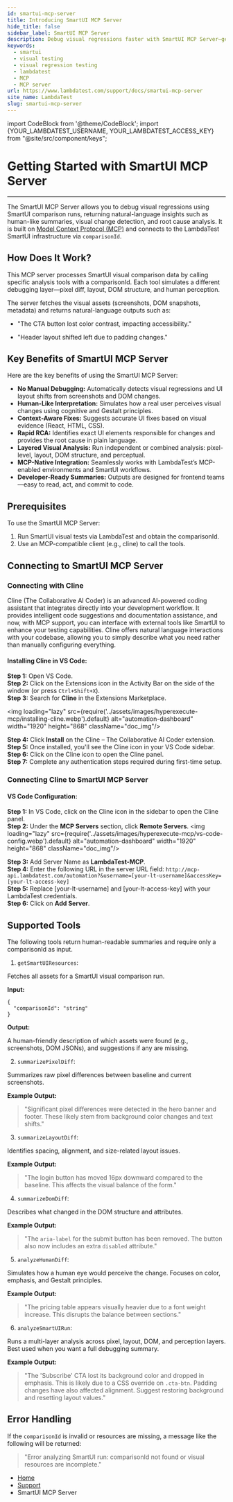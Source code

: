 ```yaml
---
id: smartui-mcp-server
title: Introducing SmartUI MCP Server
hide_title: false
sidebar_label: SmartUI MCP Server
description: Debug visual regressions faster with SmartUI MCP Server—get natural-language insights, human-like summaries, visual change detection, and root cause analysis from SmartUI comparison runs.
keywords:
  - smartui
  - visual testing
  - visual regression testing
  - lambdatest
  - MCP
  - MCP server
url: https://www.lambdatest.com/support/docs/smartui-mcp-server
site_name: LambdaTest
slug: smartui-mcp-server
---
```


import CodeBlock from '@theme/CodeBlock';
import {YOUR_LAMBDATEST_USERNAME, YOUR_LAMBDATEST_ACCESS_KEY} from "@site/src/component/keys";

<script type="application/ld+json"
      dangerouslySetInnerHTML={{ __html: JSON.stringify({
       "@context": "https://schema.org",
        "@type": "BreadcrumbList",
        "itemListElement": [{
          "@type": "ListItem",
          "position": 1,
          "name": "Home",
          "item": "https://www.lambdatest.com"
        },{
          "@type": "ListItem",
          "position": 2,
          "name": "Support",
          "item": "https://www.lambdatest.com/support/docs/"
        },{
          "@type": "ListItem",
          "position": 3,
          "name": "Languages and Framework",
          "item": "https://www.lambdatest.com/support/docs/smartui-mcp-server"
        }]
      })
    }}
></script>

# Getting Started with SmartUI MCP Server
***
The SmartUI  MCP Server allows you to debug visual regressions using SmartUI comparison runs, returning natural-language insights such as human-like summaries, visual change detection, and root cause analysis. It is built on [Model Context Protocol (MCP)](https://modelcontextprotocol.io/) and connects to the LambdaTest SmartUI infrastructure via `comparisonId`.


<!-- Get a comprehensive overview of HyperExecute's capabilities by watching our introductory video.

<div className="ytframe"> 
<div className="youtube" data-embed="tLe5VPcGDxs">
    <div className="play-button"></div>
</div>
</div> -->

## How Does It Work?​

This MCP server processes SmartUI visual comparison data by calling specific analysis tools with a comparisonId. Each tool simulates a different debugging layer—pixel diff, layout, DOM structure, and human perception.

The server fetches the visual assets (screenshots, DOM snapshots, metadata) and returns natural-language outputs such as:

- "The CTA button lost color contrast, impacting accessibility."

- "Header layout shifted left due to padding changes."

## Key Benefits of SmartUI MCP Server

Here are the key benefits of using the SmartUI  MCP Server:

- **No Manual Debugging:** Automatically detects visual regressions and UI layout shifts from screenshots and DOM changes.
- **Human-Like Interpretation:** Simulates how a real user perceives visual changes using cognitive and Gestalt principles.
- **Context-Aware Fixes:** Suggests accurate UI fixes based on visual evidence (React, HTML, CSS).
- **Rapid RCA:** Identifies exact UI elements responsible for changes and provides the root cause in plain language.
- **Layered Visual Analysis:** Run independent or combined analysis: pixel-level, layout, DOM structure, and perceptual.
- **MCP-Native Integration:** Seamlessly works with LambdaTest’s MCP-enabled environments and SmartUI workflows.
- **Developer-Ready Summaries:** Outputs are designed for frontend teams—easy to read, act, and commit to code.

## Prerequisites

To use the SmartUI  MCP Server:

1. Run SmartUI visual tests via LambdaTest and obtain the comparisonId.
2. Use an MCP-compatible client (e.g., cline) to call the tools.

## Connecting to SmartUI MCP Server​

### Connecting with Cline

Cline (The Collaborative AI Coder) is an advanced AI-powered coding assistant that integrates directly into your development workflow. It provides intelligent code suggestions and documentation assistance, and now, with MCP support, you can interface with external tools like SmartUI to enhance your testing capabilities. Cline offers natural language interactions with your codebase, allowing you to simply describe what you need rather than manually configuring everything.

#### Installing Cline in VS Code:

**Step 1:** Open VS Code.<br />
**Step 2:** Click on the Extensions icon in the Activity Bar on the side of the window (or press `Ctrl+Shift+X`).<br />
**Step 3:** Search for **Cline** in the Extensions Marketplace.

<img loading="lazy" src={require('../assets/images/hyperexecute-mcp/installing-cline.webp').default} alt="automation-dashboard"  width="1920" height="868" className="doc_img"/>

**Step 4:** Click **Install** on the Cline – The Collaborative AI Coder extension.<br />
**Step 5:** Once installed, you'll see the Cline icon in your VS Code sidebar.<br />
**Step 6:** Click on the Cline icon to open the Cline panel.<br />
**Step 7:** Complete any authentication steps required during first-time setup.

### Connecting Cline to SmartUI MCP Server

#### VS Code Configuration:

**Step 1:** In VS Code, click on the Cline icon in the sidebar to open the Cline panel.<br />
**Step 2:** Under the **MCP Servers** section, click **Remote Servers**.
<img loading="lazy" src={require('../assets/images/hyperexecute-mcp/vs-code-config.webp').default} alt="automation-dashboard"  width="1920" height="868" className="doc_img"/>

**Step 3:** Add Server Name as **LambdaTest-MCP**.<br />
**Step 4:** Enter the following URL in the server URL field: `http://mcp-api.lambdatest.com/automation?&username=[your-lt-username]&accessKey=[your-lt-access-key]` <br />
**Step 5:** Replace [your-lt-username] and [your-lt-access-key] with your LambdaTest credentials. <br />
**Step 6:** Click on **Add Server**. 



## Supported Tools 

The following tools return human-readable summaries and require only a comparisonId as input.

1. `getSmartUIResources`:

Fetches all assets for a SmartUI visual comparison run.

**Input:**
```
{
  "comparisonId": "string"
}
```

**Output:**

A human-friendly description of which assets were found (e.g., screenshots, DOM JSONs), and suggestions if any are missing.

2. `summarizePixelDiff`:

Summarizes raw pixel differences between baseline and current screenshots.

**Example Output:**

> "Significant pixel differences were detected in the hero banner and footer. These likely stem from background color changes and text shifts."

3. `summarizeLayoutDiff`:

Identifies spacing, alignment, and size-related layout issues.

**Example Output:**

> "The login button has moved 16px downward compared to the baseline. This affects the visual balance of the form."

4. `summarizeDomDiff`:

Describes what changed in the DOM structure and attributes.

**Example Output:**

> "The `aria-label` for the submit button has been removed. The button also now includes an extra `disabled` attribute."

5. `analyzeHumanDiff`:

Simulates how a human eye would perceive the change. Focuses on color, emphasis, and Gestalt principles.

**Example Output:**

> "The pricing table appears visually heavier due to a font weight increase. This disrupts the balance between sections."

6. `analyzeSmartUIRun`:

Runs a multi-layer analysis across pixel, layout, DOM, and perception layers. Best used when you want a full debugging summary.

**Example Output:**

> "The 'Subscribe' CTA lost its background color and dropped in emphasis. This is likely due to a CSS override on `.cta-btn`. Padding changes have also affected alignment. Suggest restoring background and resetting layout values."

## Error Handling

If the `comparisonId` is invalid or resources are missing, a message like the following will be returned:

> "Error analyzing SmartUI run: comparisonId not found or visual resources are incomplete."


<nav aria-label="breadcrumbs">
  <ul className="breadcrumbs">
    <li className="breadcrumbs__item">
      <a className="breadcrumbs__link" href="https://www.lambdatest.com">
        Home
      </a>
    </li>
    <li className="breadcrumbs__item">
      <a className="breadcrumbs__link" target="_self" href="https://www.lambdatest.com/support/docs/">
        Support
      </a>
    </li>
    <li className="breadcrumbs__item breadcrumbs__item--active">
      <span className="breadcrumbs__link">
        SmartUI MCP Server
      </span>
    </li>
  </ul>
</nav>
